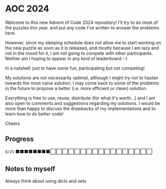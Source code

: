 # AOC 2024

Welcome to this new Advent of Code 2024 repository!
I'll try to do most of the puzzles this year, and put any code I've written to
answer the problems here.

However, since my sleeping schedule does not allow me to start working on the
new puzzle as soon as it is released, and mostly because I am lazy and not in
the mood for it, I am not going to compete with other
participants. Neither am I hoping to appear in any kind of leaderboard :-)

In a nutshell: just to have some fun, participating but not competing!

My solutions are not necessarily optimal, although I might try not to hasten
towards the most naive solution.
I may come back to some of the problems in the future to propose a better (i.e.
more efficient or clean) solution.

Everything is free to use, reuse, distribute (for what it's worth...) and I am
also open to comments and suggestions regarding my solutions. I would be more
than happy to discuss
the drawbacks of my implementations and to learn how to do better code!


Cheers


## Progress

`8/25`
⬛⬛⬛⬛⬛⬛⬛⬛⬜⬜⬜⬜⬜⬜⬜⬜⬜⬜⬜⬜⬜⬜⬜⬜⬜


## Notes to myself

Always think about using dicts and sets
